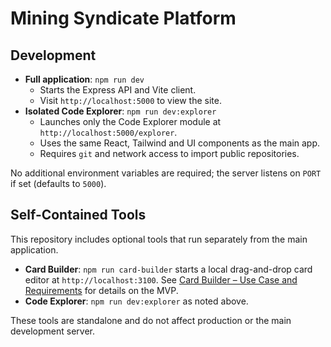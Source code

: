 # Mining Syndicate Platform

## Development

- **Full application**: `npm run dev`
  - Starts the Express API and Vite client.
  - Visit `http://localhost:5000` to view the site.
- **Isolated Code Explorer**: `npm run dev:explorer`
  - Launches only the Code Explorer module at `http://localhost:5000/explorer`.
  - Uses the same React, Tailwind and UI components as the main app.
  - Requires `git` and network access to import public repositories.

No additional environment variables are required; the server listens on `PORT` if set (defaults to `5000`).

## Self-Contained Tools

This repository includes optional tools that run separately from the main application.

- **Card Builder**: `npm run card-builder` starts a local drag-and-drop card editor at `http://localhost:3100`. See [Card Builder – Use Case and Requirements](docs/card-builder-use-case-requirements.md) for details on the MVP.
- **Code Explorer**: `npm run dev:explorer` as noted above.

These tools are standalone and do not affect production or the main development server.
